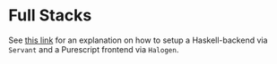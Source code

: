 # Full Stacks

See [this link](https://www.fosskers.ca/blog/purescript-en.html) for an explanation on how to setup a Haskell-backend via `Servant` and a Purescript frontend via `Halogen`.
